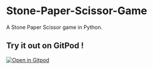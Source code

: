 # Stone-Paper-Scissor-Game
A Stone Paper Scissor game in Python.

## Try it out on GitPod !
[![Open in Gitpod](https://gitpod.io/button/open-in-gitpod.svg)](https://gitpod.io/#https://github.com/divyakelaskar/Stone-Paper-Scissor-Game/blob/master/stone%20paper%20scissor%20game.py)
